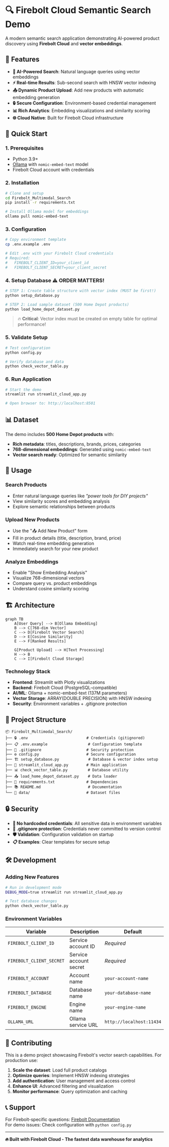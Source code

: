 # 🔍 Firebolt Cloud Semantic Search Demo

A modern semantic search application demonstrating AI-powered product discovery using **Firebolt Cloud** and **vector embeddings**.

## 🎯 Features

- **🧠 AI-Powered Search**: Natural language queries using vector embeddings  
- **⚡ Real-time Results**: Sub-second search with HNSW vector indexing
- **📤 Dynamic Product Upload**: Add new products with automatic embedding generation
- **🔒 Secure Configuration**: Environment-based credential management
- **📊 Rich Analytics**: Embedding visualizations and similarity scoring
- **🌐 Cloud Native**: Built for Firebolt Cloud infrastructure

## 🚀 Quick Start

### 1. **Prerequisites**
- Python 3.9+
- [Ollama](https://ollama.ai) with `nomic-embed-text` model
- Firebolt Cloud account with credentials

### 2. **Installation**
```bash
# Clone and setup
cd Firebolt_Multimodal_Search
pip install -r requirements.txt

# Install Ollama model for embeddings
ollama pull nomic-embed-text
```

### 3. **Configuration** 
```bash
# Copy environment template
cp .env.example .env

# Edit .env with your Firebolt Cloud credentials
# Required:
#   FIREBOLT_CLIENT_ID=your_client_id
#   FIREBOLT_CLIENT_SECRET=your_client_secret
```

### 4. **Setup Database** ⚠️ **ORDER MATTERS!**
```bash
# STEP 1: Create table structure with vector index (MUST be first!)
python setup_database.py

# STEP 2: Load sample dataset (500 Home Depot products)
python load_home_depot_dataset.py
```

> 🔥 **Critical**: Vector index must be created on empty table for optimal performance!

### 5. **Validate Setup**
```bash
# Test configuration
python config.py

# Verify database and data
python check_vector_table.py
```

### 6. **Run Application**
```bash
# Start the demo
streamlit run streamlit_cloud_app.py

# Open browser to: http://localhost:8501
```

## 📊 Dataset

The demo includes **500 Home Depot products** with:
- **Rich metadata**: titles, descriptions, brands, prices, categories
- **768-dimensional embeddings**: Generated using `nomic-embed-text`
- **Vector search ready**: Optimized for semantic similarity

## 🎨 Usage

### **Search Products**
- Enter natural language queries like *"power tools for DIY projects"*
- View similarity scores and embedding analysis
- Explore semantic relationships between products

### **Upload New Products**  
- Use the "📤 Add New Product" form
- Fill in product details (title, description, brand, price)
- Watch real-time embedding generation
- Immediately search for your new product

### **Analyze Embeddings**
- Enable "Show Embedding Analysis" 
- Visualize 768-dimensional vectors
- Compare query vs. product embeddings
- Understand cosine similarity scoring

## 🏗️ Architecture

```mermaid
graph TB
    A[User Query] --> B[Ollama Embedding]
    B --> C[768-dim Vector]
    C --> D[Firebolt Vector Search]
    D --> E[Cosine Similarity]
    E --> F[Ranked Results]
    
    G[Product Upload] --> H[Text Processing]
    H --> B
    C --> I[Firebolt Cloud Storage]
```

### **Technology Stack**
- **Frontend**: Streamlit with Plotly visualizations
- **Backend**: Firebolt Cloud (PostgreSQL-compatible)
- **AI/ML**: Ollama + nomic-embed-text (137M parameters)
- **Vector Storage**: ARRAY(DOUBLE PRECISION) with HNSW indexing
- **Security**: Environment variables + .gitignore protection

## 📁 Project Structure

```
📦 Firebolt_Multimodal_Search/
├── 🔒 .env                          # Credentials (gitignored)
├── 📋 .env.example                  # Configuration template  
├── 🚫 .gitignore                    # Security protection
├── ⚙️ config.py                     # Secure configuration
├── 🏗️ setup_database.py             # Database & vector index setup
├── 🎯 streamlit_cloud_app.py        # Main application
├── 📊 check_vector_table.py         # Database utility
├── 📤 load_home_depot_dataset.py    # Data loader
├── 📄 requirements.txt              # Dependencies
├── 📚 README.md                     # Documentation
└── 📁 data/                         # Dataset files
```

## 🔒 Security

- **🚫 No hardcoded credentials**: All sensitive data in environment variables
- **🔐 .gitignore protection**: Credentials never committed to version control  
- **🛡️ Validation**: Configuration validation on startup
- **📋 Examples**: Clear templates for secure setup

## 🛠️ Development

### **Adding New Features**
```bash
# Run in development mode
DEBUG_MODE=true streamlit run streamlit_cloud_app.py

# Test database changes
python check_vector_table.py
```

### **Environment Variables**
| Variable | Description | Default |
|----------|-------------|---------|
| `FIREBOLT_CLIENT_ID` | Service account ID | *Required* |
| `FIREBOLT_CLIENT_SECRET` | Service account secret | *Required* |
| `FIREBOLT_ACCOUNT` | Account name | `your-account-name` |
| `FIREBOLT_DATABASE` | Database name | `your-database-name` |
| `FIREBOLT_ENGINE` | Engine name | `your-engine-name` |
| `OLLAMA_URL` | Ollama service URL | `http://localhost:11434` |

## 🤝 Contributing

This is a demo project showcasing Firebolt's vector search capabilities. For production use:

1. **Scale the dataset**: Load full product catalogs
2. **Optimize queries**: Implement HNSW indexing strategies  
3. **Add authentication**: User management and access control
4. **Enhance UI**: Advanced filtering and visualization
5. **Monitor performance**: Query optimization and caching

## 📞 Support

For Firebolt-specific questions: [Firebolt Documentation](https://docs.firebolt.io)  
For demo issues: Check configuration with `python config.py`

---

**🔥 Built with Firebolt Cloud - The fastest data warehouse for analytics** 